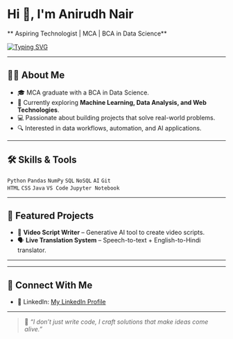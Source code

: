 # Hi 👋, I'm Anirudh Nair  
** Aspiring Technologist | MCA | BCA in Data Science**

<a href="https://git.io/typing-svg">
  <img src="https://readme-typing-svg.demolab.com?font=Fira+Code&size=22&pause=1500&color=1F75FE&width=600&lines=Ai+Python+Developer;Data+Science+Enthusiast;Building+AI+%26+ML+Projects;Always+Learning+and+Exploring" alt="Typing SVG"/>
</a>

---

## 👩‍💻 About Me  
- 🎓 MCA graduate with a BCA in Data Science.  
- 🌱 Currently exploring **Machine Learning, Data Analysis, and Web Technologies**.  
- 💻 Passionate about building projects that solve real-world problems.  
- 🔍 Interested in data workflows, automation, and AI applications.  

---

## 🛠️ Skills & Tools  
`Python` `Pandas` `NumPy` `SQL` `NoSQL` `AI` `Git`  
`HTML` `CSS` `Java` `VS Code` `Jupyter Notebook`  

---

## 🚀 Featured Projects  
- 🧠 **Video Script Writer** – Generative AI tool to create video scripts.    
- 🗣️ **Live Translation System** – Speech-to-text + English-to-Hindi translator.  
    

---

---

## 🔗 Connect With Me  
- 💼 LinkedIn: [My LinkedIn Profile](https://www.linkedin.com/in/anirudh071/)  
   

---

> 💬 *“I don’t just write code, I craft solutions that make ideas come alive.”*  
